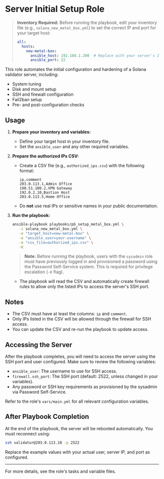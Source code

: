 
# Server Initial Setup Role

> **Inventory Required:**
> Before running the playbook, edit your inventory file (e.g., `solana_new_metal_box.yml`) to set the correct IP and port for your target host:
>
> ```yaml
> all:
>   hosts:
>     new-metal-box:
>       ansible_host: 192.168.1.200  # Replace with your server's IP
>       ansible_port: 22
> ```

This role automates the initial configuration and hardening of a Solana validator server, including:
- System tuning
- Disk and mount setup
- SSH and firewall configuration
- Fail2ban setup
- Pre- and post-configuration checks

## Usage

1. **Prepare your inventory and variables:**
   - Define your target host in your inventory file.
   - Set the `ansible_user` and any other required variables.

2. **Prepare the authorized IPs CSV:**
   - Create a CSV file (e.g., `authorized_ips.csv`) with the following format:
     
     ```csv
     ip,comment
     203.0.113.1,Admin Office
     198.51.100.2,VPN Gateway
     192.0.2.10,Bastion Host
     203.0.113.5,Home Office
     ```
   - Do **not** use real IPs or sensitive names in your public documentation.

3. **Run the playbook:**
   

    ```sh
    ansible-playbook playbooks/pb_setup_metal_box.yml \
       -i solana_new_metal_box.yml \
       -e "target_host=new-metal-box" \
       -e "ansible_user=your-username" \
       -e "csv_file=authorized_ips.csv" \
       -K
    ```

    > **Note:** Before running the playbook, users with the `sysadmin` role must have previously logged in and provisioned a password using the Password Self-Service system. This is required for privilege escalation (`-K` flag).


   - The playbook will read the CSV and automatically create firewall rules to allow only the listed IPs to access the server's SSH port.


## Notes
- The CSV must have at least the columns: `ip` and `comment`.
- Only IPs listed in the CSV will be allowed through the firewall for SSH access.
- You can update the CSV and re-run the playbook to update access.

## Accessing the Server

After the playbook completes, you will need to access the server using the SSH port and user configured. Make sure to review the following variables:

- `ansible_user`: The username to use for SSH access.
- `firewall.ssh_port`: The SSH port (default: 2522, unless changed in your variables).
- Any password or SSH key requirements as provisioned by the sysadmin via Password Self-Service.


Refer to the role's `vars/main.yml` for all relevant configuration variables.

## After Playbook Completion

At the end of the playbook, the server will be rebooted automatically. You must reconnect using:

```sh
ssh validator@203.0.113.10 -p 2522
```

Replace the example values with your actual user, server IP, and port as configured.

---

For more details, see the role's tasks and variable files.

